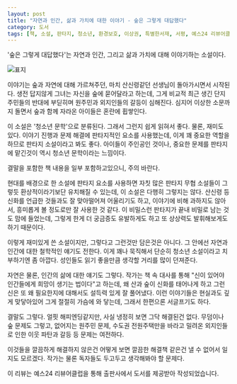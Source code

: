 ```yaml
---
layout: post
title: "자연과 인간, 삶과 가치에 대한 이야기 - 숲은 그렇게 대답했다"
category: 도서
tags: [책, 소설, 판타지, 청소년, 환경보호, 이상권, 특별한서재, 서평, 예스24 리뷰어클럽]
---
```


'숲은 그렇게 대답했다'는
자연과 인간, 그리고 삶과 가치에 대해 이야기하는 소설이다.

![표지](https://images2.imgbox.com/49/b1/p5GIVqzT_o.jpg)

이야기는 숲과 자연에 대해 가르쳐주던, 마치 산신령같던 선생님이 돌아가시면서 시작된다.
생전 답지않게 그녀는 자신을 숲에 묻어달라고 하는데,
그게 비교적 최근 생긴 단지 주민들의 반대에 부딛히며
원주민과 외지인들의 갈등이 심해진다.
심지어 이상한 소문까지 돌면서 숲과 함께 자라온 아이들은 혼란에 휩쌓인다.

이 소설은 '청소년 문학'으로 분류된다.
그래서 그런지 쉽게 읽혀서 좋다.
물론, 재미도 있다.
이야기 진행과 문제 해결에 판타지적인 요소를 사용했는데,
이게 꽤 중요한 역할을 하므로 판타지 소설이라고 봐도 좋다.
아이들이 주인공인 것이나, 중요한 문제를 판타지에 맡긴것이 역시 청소년 문학이라는 느낌이다.

<div class="im im-warning">
결말을 포함한 책 내용을 일부 포함하고있으니, 주의 바란다.
</div>

현대를 배경으로 한 소설에 판타지 요소를 사용하면
자칫 많은 판타지 무협 소설들이 그렇듯 환상적이라기보단 유치해질 수 있는데,
이 소설은 다행히 그렇지는 않다.
산신령 등 신화를 언급한 것들과도 잘 맞아떨어져 어울리기도 하고,
이야기에 비해 과하지도 않아서,
흥미롭게 볼 정도로만 잘 사용한 것 같다.
이 비밀스런 판타지가 끝내 비밀로 남는 것도 맘에 들었는데,
그렇게 한게 더 궁금증도 유발하게도 하고 또 상상력도 발휘해보게도 하기 때문이다.

이렇게 재미있게 쓴 소설이지만,
그렇다고 그런것만 담은것은 아니다.
그 안에선 자연과 인간에 대한 철학적인 얘기도 전한다.
이게 꽤나 묵직해서 단순히 청소년 소설이라고 치부하기엔 좀 아깝다.
성인들도 읽기 좋을만큼 생각할 거리를 많이 던져준다.

자연은 물론, 인간의 삶에 대한 얘기도 그렇다.
작가는 책 속 대사를 통해 "신이 있어야 인간들에게 희망이 생기는 법이다"고 하는데,
왜 산과 숲이 신화를 태어나게 하고
그런 신은 또 왜 필요한지에 대해서도
설득력 있게 잘 풀어냈다.
이런 이야기들은 현실과도 깊게 맞닿아있어 그게 절절히 가슴에 와 닿는데,
그래서 한편으론 서글프기도 하다.

결말도 그렇다.
얼핏 해피엔딩같지만, 사실 냉정히 보면 그닥 해결된건 없다.
무덤이나 숲 문제도 그렇고,
없어지는 원주민 문제,
수도권 전원주택만을 바라고 밀려온 외지인들로 인한 이웃 파탄과 갈등 등
문제는 여전하다.

이것들을 깔끔하게 해결하지 않은건
어떻게 보면 깔끔한 해결책 같은건 낼 수 없어서 일지도 모르겠다.
작가는 물론 독자들도 두고두고 생각해봐야 할 문제다.



<div class="im im-info">
이 리뷰는 예스24 리뷰어클럽을 통해 출판사에서 도서를 제공받아 작성되었습니다.
</div>
